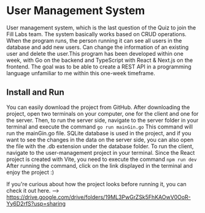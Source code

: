 # User Management System
User management system, which is the last question of the Quiz to join the Fill Labs team. The system basically works based on CRUD operations. When the program runs, the person running it can see all users in the database and add new users. Can change the information of an existing user and delete the user.This program has been developed within one week, with Go on the backend and TypeScript with React & Next.js on the frontend. The goal was to be able to create a REST API in a programming language unfamiliar to me within this one-week timeframe.
## Install and Run 
You can easily download the project from GitHub. After downloading the project, open two terminals on your computer, one for the client and one for the server. Then, to run the server side, navigate to the server folder in your terminal and execute the command ``` go run mainGin.go ``` This command will run the mainGin.go file. SQLite database is used in the project, and if you want to see the changes in the data on the server side, you can also open the file with the .db extension under the database folder.
To run the client, navigate to the user-management project in your terminal. Since the React project is created with Vite, you need to execute the command ``` npm run dev ``` After running the command, click on the link displayed in the terminal and enjoy the project :)


If you're curious about how the project looks before running it, you can check it out here. --> https://drive.google.com/drive/folders/19ML3PwGrZSk5FhKAOwV0OoR-Yy6D2rfS?usp=sharing 

